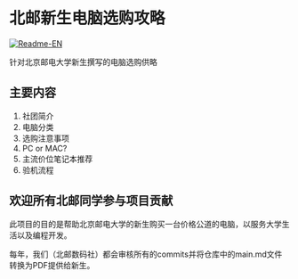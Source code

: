 # 北邮新生电脑选购攻略
[![Readme-EN](https://img.shields.io/badge/README-English-green.svg)](README.md)

针对北京邮电大学新生撰写的电脑选购供略

## 主要内容
1. 社团简介
2. 电脑分类
3. 选购注意事项
4. PC or MAC?
5. 主流价位笔记本推荐
6. 验机流程

## 欢迎所有北邮同学参与项目贡献
此项目的目的是帮助北京邮电大学的新生购买一台价格公道的电脑，以服务大学生活以及编程开发。

每年，我们（北邮数码社）都会审核所有的commits并将仓库中的main.md文件转换为PDF提供给新生。 